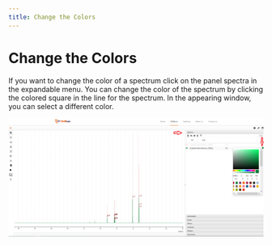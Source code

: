 ```yaml
---
title: Change the Colors
---
```


# Change the Colors

If you want to change the color of a spectrum click on the panel spectra in the expandable menu. You can change the color of the spectrum by clicking the colored square in the line for the spectrum. In the appearing window, you can select a different color.

![](./Change_the_color.png)
